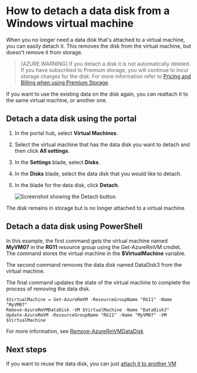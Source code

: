 
<properties
	pageTitle="Detach a data disk from a Windows VM | Azure"
	description="Learn to detach a data disk from a virtual machine in Azure using the Resource Manager deployment model."
	services="virtual-machines-windows"
	documentationCenter=""
	authors="cynthn"
	manager="timlt"
	editor=""
	tags="azure-service-management"/>

<tags
	ms.service="virtual-machines-windows"
	ms.date="06/02/2016"
	wacn.date=""/>



# How to detach a data disk from a Windows virtual machine


When you no longer need a data disk that's attached to a virtual machine, you can easily detach it. This removes the disk from the virtual machine, but doesn't remove it from storage. 

> [AZURE.WARNING] If you detach a disk it is not automatically deleted. If you have subscribed to Premium storage, you will continue to incur storage charges for the disk. For more information refer to [Pricing and Billing when using Premium Storage](/documentation/articles/storage-premium-storage/#pricing-and-billing). 

If you want to use the existing data on the disk again, you can reattach it to the same virtual machine, or another one.  


## Detach a data disk using the portal

1. In the portal hub, select **Virtual Machines**.

2. Select the virtual machine that has the data disk you want to detach and then click **All settings**.

3. In the **Settings** blade, select **Disks**.

4. In the **Disks** blade, select the data disk that you would like to detach.

5. In the blade for the data disk, click **Detach**.


	![Screenshot showing the Detach button.](./media/virtual-machines-windows-detach-disk/detach-disk.png)

The disk remains in storage but is no longer attached to a virtual machine.


## Detach a data disk using PowerShell

In this example, the first command gets the virtual machine named **MyVM07** in the **RG11** resource group using the Get-AzureRmVM cmdlet. The command stores the virtual machine in the **$VirtualMachine** variable. 

The second command removes the data disk named DataDisk3 from the virtual machine. 

The final command updates the state of the virtual machine to complete the process of removing the data disk.

	$VirtualMachine = Get-AzureRmVM -ResourceGroupName "RG11" -Name "MyVM07" 
	Remove-AzureRmVMDataDisk -VM $VirtualMachine -Name "DataDisk3"
	Update-AzureRmVM -ResourceGroupName "RG11" -Name "MyVM07" -VM $VirtualMachine


For more information, see [Remove-AzureRmVMDataDisk](https://msdn.microsoft.com/zh-cn/library/mt603614.aspx)

## Next steps

If you want to reuse the data disk, you can just [attach it to another VM](/documentation/articles/virtual-machines-windows-attach-disk-portal/)
